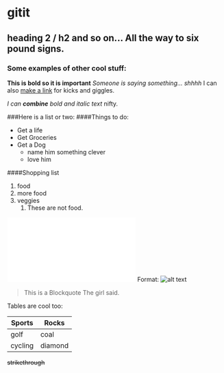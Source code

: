 # gitit

## heading 2 / h2 and so on... All the way to six pound signs.
### Some examples of other cool stuff:
**This is bold so it is important**
*Someone is saying something... shhhh*
I can also [make a link](http://google.com) for kicks and giggles. 

_I can **combine** bold and italic text_ nifty.

###Here is a list or two:
####Things to do: 
* Get a life
* Get Groceries
* Get a Dog
	* name him something clever
	* love him 

####Shopping list
1. food
1. more food
1. veggies
	1. These are not food.


![Picture of food](/img/food.img)
Format: ![alt text](url)

> This is a Blockquote
The girl said. 

Tables are cool too:

Sports | Rocks
------- | -------
golf | coal
cycling | diamond

~~strikethrough~~


